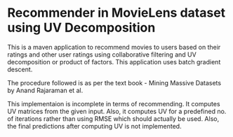Recommender in MovieLens dataset using UV Decomposition
=====================

This is a maven application to recommend movies to users based on their ratings and other user ratings using collaborative filtering and UV decomposition or product of factors. This application uses batch gradient descent.

The procedure followed is as per the text book - Mining Massive Datasets by Anand Rajaraman et al.

This implementaion is incomplete in terms of recommending. It computes UV matrices from the given input. Also, it computes UV for a predefined no. of iterations rather than using RMSE which should actually be used. Also, the final predictions after computing UV is not implemented.
